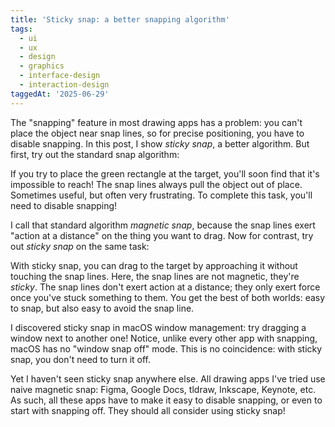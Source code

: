 ```yaml
---
title: 'Sticky snap: a better snapping algorithm'
tags:
  - ui
  - ux
  - design
  - graphics
  - interface-design
  - interaction-design
taggedAt: '2025-06-29'
---
```


The "snapping" feature in most drawing apps has a problem:
you can't place the object near snap lines,
so for precise positioning, you have to disable snapping.
In this post, I show _sticky snap_,
a better algorithm.
But first,
try out the standard snap algorithm:

<canvas id="magnetic-snap-app" style="display: block; margin: 0 auto"></canvas>

If you try to place the green rectangle at the target,
you'll soon find that it's impossible to reach!
The snap lines always pull the object out of place.
Sometimes useful, but often very frustrating.
To complete this task, you'll need to disable snapping!

I call that standard algorithm _magnetic snap_,
because the snap lines exert "action at a distance" on the thing you want to drag.
Now for contrast, try out _sticky snap_ on the same task:

<canvas id="sticky-snap-app" style="display: block; margin: 0 auto"></canvas>

With sticky snap, you can drag to the target
by approaching it without touching the snap lines.
Here, the snap lines are not magnetic, they're _sticky_.
The snap lines don't exert action at a distance;
they only exert force once you've stuck something to them.
You get the best of both worlds:
easy to snap,
but also easy to avoid the snap line.

I discovered sticky snap in macOS window management:
try dragging a window next to another one!
Notice, unlike every other app with snapping,
macOS has no "window snap off" mode.
This is no coincidence:
with sticky snap, you don't need to turn it off.

Yet I haven't seen sticky snap anywhere else.
All drawing apps I've tried use naive magnetic snap:
Figma,
Google Docs,
tldraw,
Inkscape,
Keynote, etc.
As such, all these apps have to make it easy to disable snapping,
or even to start with snapping off.
They should all consider using sticky snap!

<script type="module" src="./magnetic.js"></script>
<script type="module" src="./sticky.js"></script>
